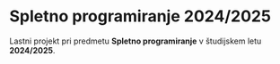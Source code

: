 # Spletno programiranje 2024/2025

Lastni projekt pri predmetu **Spletno programiranje** v študijskem letu **2024/2025**.
